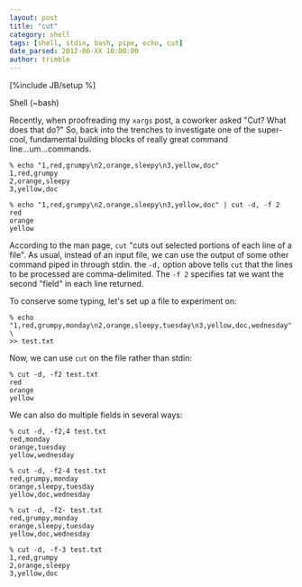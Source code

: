 ```yaml
---
layout: post
title: "cut"
category: shell
tags: [shell, stdin, bash, pipe, echo, cut]
date_parsed: 2012-06-XX 10:00:00
author: trimble
---
```

[%include JB/setup %]

Shell (~bash)

Recently, when proofreading my `xargs` post, a coworker asked "Cut? What does that do?" So, back into the trenches to investigate one of the super-cool, fundamental building blocks of really great command line...um...commands.

    % echo "1,red,grumpy\n2,orange,sleepy\n3,yellow,doc"
    1,red,grumpy
    2,orange,sleepy
    3,yellow,doc
    
    % echo "1,red,grumpy\n2,orange,sleepy\n3,yellow,doc" | cut -d, -f 2
    red
    orange
    yellow

According to the man page, `cut` "cuts out selected portions of each line of a file". As usual, instead of an input file, we can use the output of some other command piped in through stdin. the `-d,` option above tells `cut` that the lines to be processed are comma-delimited. The `-f 2` specifies tat we want the second "field" in each line returned.

To conserve some typing, let's set up a file to experiment on:

    % echo "1,red,grumpy,monday\n2,orange,sleepy,tuesday\n3,yellow,doc,wednesday" \
    >> test.txt


Now, we can use `cut` on the file rather than stdin:

    % cut -d, -f2 test.txt
    red
    orange
    yellow

We can also do multiple fields in several ways:

    % cut -d, -f2,4 test.txt
    red,monday
    orange,tuesday
    yellow,wednesday

    % cut -d, -f2-4 test.txt
    red,grumpy,monday
    orange,sleepy,tuesday
    yellow,doc,wednesday

    % cut -d, -f2- test.txt
    red,grumpy,monday
    orange,sleepy,tuesday
    yellow,doc,wednesday

    % cut -d, -f-3 test.txt
    1,red,grumpy
    2,orange,sleepy
    3,yellow,doc
